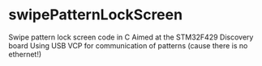swipePatternLockScreen
======================

Swipe pattern lock screen code in C
Aimed at the STM32F429 Discovery board
Using USB VCP for communication of patterns (cause there is no ethernet!)


